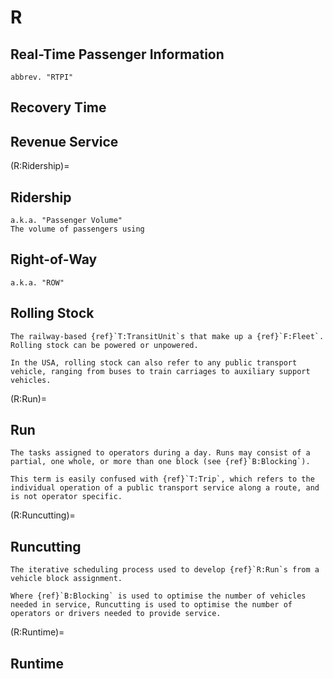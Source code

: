 # R

## Real-Time Passenger Information
```{tabbed} Definition
abbrev. "RTPI"
```
## Recovery Time


## Revenue Service

(R:Ridership)=
## Ridership
```{tabbed} Definition
a.k.a. "Passenger Volume"
The volume of passengers using
```

## Right-of-Way
```{tabbed} Definition
a.k.a. "ROW"
```

## Rolling Stock
```{tabbed} Definition
The railway-based {ref}`T:TransitUnit`s that make up a {ref}`F:Fleet`. Rolling stock can be powered or unpowered.

In the USA, rolling stock can also refer to any public transport vehicle, ranging from buses to train carriages to auxiliary support vehicles.
```

(R:Run)=
## Run
```{tabbed} Definition
The tasks assigned to operators during a day. Runs may consist of a partial, one whole, or more than one block (see {ref}`B:Blocking`).

This term is easily confused with {ref}`T:Trip`, which refers to the individual operation of a public transport service along a route, and is not operator specific.
```

(R:Runcutting)=
## Runcutting
```{tabbed} Definition
The iterative scheduling process used to develop {ref}`R:Run`s from a vehicle block assignment.

Where {ref}`B:Blocking` is used to optimise the number of vehicles needed in service, Runcutting is used to optimise the number of operators or drivers needed to provide service.
```

(R:Runtime)=
## Runtime
